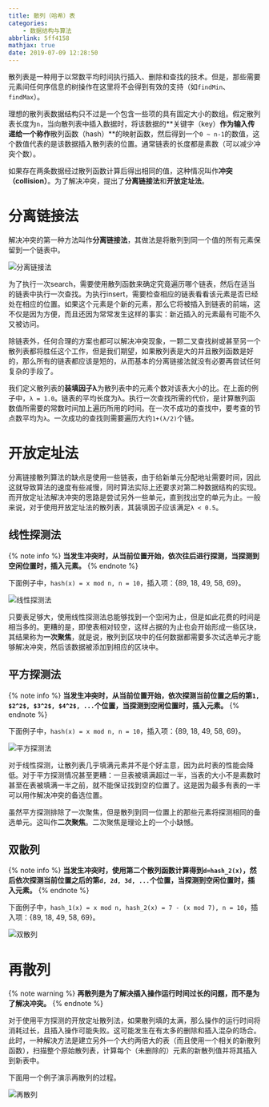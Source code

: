 ```yaml
---
title: 散列（哈希）表
categories:
    - 数据结构与算法
abbrlink: 5ff4158
mathjax: true
date: 2019-07-09 12:28:50
---
```



散列表是一种用于以常数平均时间执行插入、删除和查找的技术。但是，那些需要元素间任何序信息的树操作在这里将不会得到有效的支持（如`findMin`、`findMax`）。

理想的散列表数据结构只不过是一个包含一些项的具有固定大小的数组。假定散列表长度为`n`，当向散列表中插入数据时，将该数据的**关键字（key）**作为输入传递给一个称作**散列函数（hash）**的映射函数，然后得到一个`0 ~ n-1`的数值，这个数值代表的是该数据插入散列表的位置。通常链表的长度都是素数（可以减少冲突个数）。

如果存在两条数据经过散列函数计算后得出相同的值，这种情况叫作**冲突（collision）**。为了解决冲突，提出了**分离链接法**和**开放定址法**。

# 分离链接法

解决冲突的第一种方法叫作**分离链接法**，其做法是将散列到同一个值的所有元素保留到一个链表中。

![分离链接法](https://blog-images-1258719270.cos.ap-shanghai.myqcloud.com/%E6%95%B0%E6%8D%AE%E7%BB%93%E6%9E%84%E4%B8%8E%E7%AE%97%E6%B3%95/%E6%95%A3%E5%88%97%EF%BC%88%E5%93%88%E5%B8%8C%EF%BC%89%E8%A1%A8/%E5%88%86%E7%A6%BB%E9%93%BE%E6%8E%A5%E6%B3%95.png)

为了执行一次search，需要使用散列函数来确定究竟遍历哪个链表，然后在适当的链表中执行一次查找。为执行insert，需要检查相应的链表看看该元素是否已经处在相应的位置。如果这个元素是个新的元素，那么它将被插入到链表的前端，这不仅是因为方便，而且还因为常常发生这样的事实：新近插入的元素最有可能不久又被访问。

除链表外，任何合理的方案也都可以解决冲突现象，一颗二叉查找树或甚至另一个散列表都将胜任这个工作，但是我们期望，如果散列表是大的并且散列函数是好的，那么所有的链表都应该是短的，从而基本的分离链接法就没有必要再尝试任何复杂的手段了。

我们定义散列表的**装填因子λ**为散列表中的元素个数对该表大小的比。在上面的例子中，`λ = 1.0`。链表的平均长度为λ。执行一次查找所需的代价，是计算散列函数值所需要的常数时间加上遍历所用的时间。在一次不成功的查找中，要考查的节点数平均为`λ`。一次成功的查找则需要遍历大约`1+(λ/2)`个链。

# 开放定址法

分离链接散列算法的缺点是使用一些链表，由于给新单元分配地址需要时间，因此这就导致算法的速度有些减慢，同时算法实际上还要求对第二种数据结构的实现。而开放定址法解决冲突的思路是尝试另外一些单元，直到找出空的单元为止。一般来说，对于使用开放定址法的散列表，其装填因子应该满足`λ < 0.5`。

## 线性探测法

{% note info %}
**当发生冲突时，从当前位置开始，依次往后进行探测，当探测到空闲位置时，插入元素。**
{% endnote %}

下面例子中，`hash(x) = x mod n, n = 10`，插入项：{89, 18, 49, 58, 69}。

![线性探测法](https://blog-images-1258719270.cos.ap-shanghai.myqcloud.com/%E6%95%B0%E6%8D%AE%E7%BB%93%E6%9E%84%E4%B8%8E%E7%AE%97%E6%B3%95/%E6%95%A3%E5%88%97%EF%BC%88%E5%93%88%E5%B8%8C%EF%BC%89%E8%A1%A8/%E7%BA%BF%E6%80%A7%E6%8E%A2%E6%B5%8B%E6%B3%95.png)

只要表足够大，使用线性探测法总能够找到一个空闲为止，但是如此花费的时间是相当多的。更糟的是，即使表相对较空，这样占据的为止也会开始形成一些区块，其结果称为**一次聚焦**，就是说，散列到区块中的任何数据都需要多次试选单元才能够解决冲突，然后该数据被添加到相应的区块中。

## 平方探测法

{% note info %}
**当发生冲突时，从当前位置开始，依次探测当前位置之后的第`1, $2^2$, $3^2$, $4^2$, ...`个位置，当探测到空闲位置时，插入元素。**
{% endnote %}

下面例子中，`hash(x) = x mod n, n = 10`，插入项：{89, 18, 49, 58, 69}。

![平方探测法](https://blog-images-1258719270.cos.ap-shanghai.myqcloud.com/%E6%95%B0%E6%8D%AE%E7%BB%93%E6%9E%84%E4%B8%8E%E7%AE%97%E6%B3%95/%E6%95%A3%E5%88%97%EF%BC%88%E5%93%88%E5%B8%8C%EF%BC%89%E8%A1%A8/%E5%B9%B3%E6%96%B9%E6%8E%A2%E6%B5%8B%E6%B3%95.png)

对于线性探测，让散列表几乎填满元素并不是个好主意，因为此时表的性能会降低。对于平方探测情况甚至更糟：一旦表被填满超过一半，当表的大小不是素数时甚至在表被填满一半之前，就不能保证找到空的位置了。这是因为最多有表的一半可以用作解决冲突的备选位置。

虽然平方探测排除了一次聚焦，但是散列到同一位置上的那些元素将探测相同的备选单元。这叫作**二次聚焦**。二次聚焦是理论上的一个小缺憾。

## 双散列

{% note info %}
**当发生冲突时，使用第二个散列函数计算得到`d=hash_2(x)`，然后依次探测当前位置之后的第`d, 2d, 3d, ...`个位置，当探测到空闲位置时，插入元素。**
{% endnote %}

下面例子中，`hash_1(x) = x mod n, hash_2(x) = 7 - (x mod 7), n = 10`，插入项：{89, 18, 49, 58, 69}。

![双散列](https://blog-images-1258719270.cos.ap-shanghai.myqcloud.com/%E6%95%B0%E6%8D%AE%E7%BB%93%E6%9E%84%E4%B8%8E%E7%AE%97%E6%B3%95/%E6%95%A3%E5%88%97%EF%BC%88%E5%93%88%E5%B8%8C%EF%BC%89%E8%A1%A8/%E5%8F%8C%E6%95%A3%E5%88%97.png)

# 再散列

{% note warning %}
**再散列是为了解决插入操作运行时间过长的问题，而不是为了解决冲突。**
{% endnote %}

对于使用平方探测的开放定址散列法，如果散列填的太满，那么操作的运行时间将消耗过长，且插入操作可能失败。这可能发生在有太多的删除和插入混杂的场合。此时，一种解决方法是建立另外一个大约两倍大的表（而且使用一个相关的新散列函数），扫描整个原始散列表，计算每个（未删除的）元素的新散列值并将其插入到新表中。

下面用一个例子演示再散列的过程。

![再散列](https://blog-images-1258719270.cos.ap-shanghai.myqcloud.com/%E6%95%B0%E6%8D%AE%E7%BB%93%E6%9E%84%E4%B8%8E%E7%AE%97%E6%B3%95/%E6%95%A3%E5%88%97%EF%BC%88%E5%93%88%E5%B8%8C%EF%BC%89%E8%A1%A8/%E5%86%8D%E6%95%A3%E5%88%97.png)

